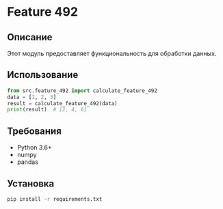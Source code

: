 # Feature 492
## Описание
Этот модуль предоставляет функциональность для обработки данных.
## Использование
```python
from src.feature_492 import calculate_feature_492
data = [1, 2, 3]
result = calculate_feature_492(data)
print(result)  # [2, 4, 6]
```
## Требования
- Python 3.6+
- numpy
- pandas
## Установка
```bash
pip install -r requirements.txt
```